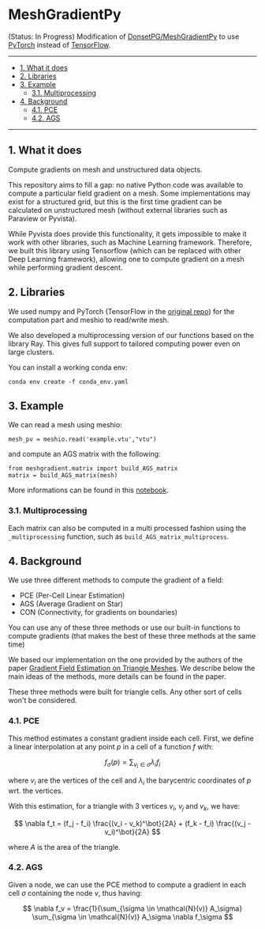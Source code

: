 # MeshGradientPy

(Status: In Progress)
Modification of [DonsetPG/MeshGradientPy](https://github.com/DonsetPG/MeshGradientPy) to use [PyTorch](https://pytorch.org/) instead of [TensorFlow](https://www.tensorflow.org/). 

---------------------------------------

- [1. What it does](#1-what-it-does)
- [2. Libraries](#2-libraries)
- [3. Example](#3-example)
  - [3.1. Multiprocessing](#31-multiprocessing)
- [4. Background](#4-background)
  - [4.1. PCE](#41-pce)
  - [4.2. AGS](#42-ags)

---------------------------------------

## 1. What it does
Compute gradients on mesh and unstructured data objects.

This repository aims to fill a gap: no native Python code was available to compute a particular field gradient on a mesh. Some implementations may exist for a structured grid, but this is the first time gradient can be calculated on unstructured mesh (without external libraries such as Paraview or Pyvista).

While Pyvista does provide this functionality, it gets impossible to make it work with other libraries, such as Machine Learning framework. Therefore, we built this library using Tensorflow (which can be replaced with other Deep Learning framework), allowing one to compute gradient on a mesh while performing gradient descent.

## 2. Libraries 

We used numpy and PyTorch (TensorFlow in the [original repo](https://github.com/DonsetPG/MeshGradientPy)) for the computation part and meshio to read/write mesh.

We also developed a multiprocessing version of our functions based on the library Ray. This gives full support to tailored computing power even on large clusters.

You can install a working conda env:
```
conda env create -f conda_env.yaml
```

## 3. Example 

We can read a mesh using meshio: 
```python3
mesh_pv = meshio.read('example.vtu',"vtu")
```
and compute an AGS matrix with the following: 
```python3 
from meshgradient.matrix import build_AGS_matrix
matrix = build_AGS_matrix(mesh)
```

More informations can be found in this [notebook](Example.ipynb).

### 3.1. Multiprocessing

Each matrix can also be computed in a multi processed fashion using the `_multiprocessing` function, such as `build_AGS_matrix_multiprocess`. 

## 4. Background 

We use three different methods to compute the gradient of a field:
* PCE (Per-Cell Linear Estimation)
* AGS (Average Gradient on Star)
* CON (Connectivity, for gradients on boundaries)

You can use any of these three methods or use our built-in functions to compute gradients (that makes the best of these three methods at the same time)

We based our implementation on the one provided by the authors of the paper [Gradient Field Estimation on Triangle Meshes](https://www.researchgate.net/publication/330412652_Gradient_Field_Estimation_on_Triangle_Meshes). We describe below the main ideas of the methods, more details can be found in the paper.

These three methods were built for triangle cells. Any other sort of cells won't be considered. 

### 4.1. PCE 

This method estimates a constant gradient inside each cell. First, we define a linear interpolation at any point $p$ in a cell of a function $f$ with: 

$$
f_\sigma(p) = \sum_{v_i \in \sigma} \lambda_i f_i
$$

where $v_i$ are the vertices of the cell and $\lambda_i$ the barycentric coordinates of $p$ wrt. the vertices. 

With this estimation, for a triangle with 3 vertices $v_i$, $v_j$ and $v_k$, we have:

$$
\nabla f_t = (f_j - f_i) \frac{(v_i - v_k)^\bot}{2A} + (f_k - f_i) \frac{(v_j - v_i)^\bot}{2A}
$$


where $A$ is the area of the triangle.

### 4.2. AGS

Given a node, we can use the PCE method to compute a gradient in each cell $\sigma$ containing the node $v$, thus having:

$$
\nabla f_v = \frac{1}{\sum_{\sigma \in \mathcal{N}(v)} A_\sigma} \sum_{\sigma \in \mathcal{N}(v)} A_\sigma \nabla f_\sigma
$$
